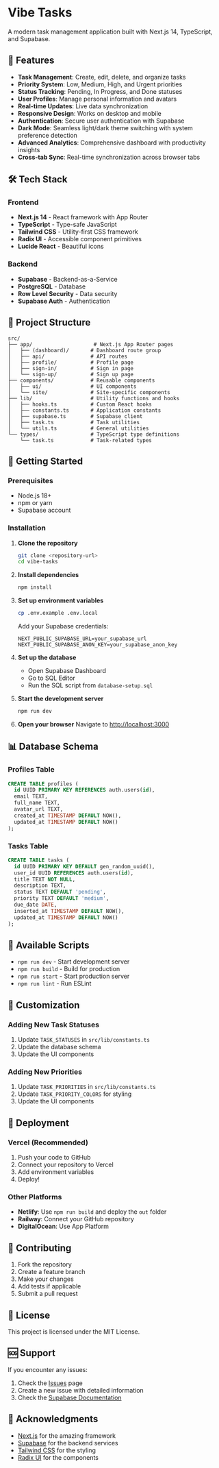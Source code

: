 # Vibe Tasks

A modern task management application built with Next.js 14, TypeScript, and Supabase.

## 🚀 Features

- **Task Management**: Create, edit, delete, and organize tasks
- **Priority System**: Low, Medium, High, and Urgent priorities
- **Status Tracking**: Pending, In Progress, and Done statuses
- **User Profiles**: Manage personal information and avatars
- **Real-time Updates**: Live data synchronization
- **Responsive Design**: Works on desktop and mobile
- **Authentication**: Secure user authentication with Supabase
- **Dark Mode**: Seamless light/dark theme switching with system preference detection
- **Advanced Analytics**: Comprehensive dashboard with productivity insights
- **Cross-tab Sync**: Real-time synchronization across browser tabs

## 🛠️ Tech Stack

### Frontend
- **Next.js 14** - React framework with App Router
- **TypeScript** - Type-safe JavaScript
- **Tailwind CSS** - Utility-first CSS framework
- **Radix UI** - Accessible component primitives
- **Lucide React** - Beautiful icons

### Backend
- **Supabase** - Backend-as-a-Service
- **PostgreSQL** - Database
- **Row Level Security** - Data security
- **Supabase Auth** - Authentication

## 📁 Project Structure

```
src/
├── app/                    # Next.js App Router pages
│   ├── (dashboard)/       # Dashboard route group
│   ├── api/               # API routes
│   ├── profile/           # Profile page
│   ├── sign-in/           # Sign in page
│   └── sign-up/           # Sign up page
├── components/            # Reusable components
│   ├── ui/                # UI components
│   └── site/              # Site-specific components
├── lib/                   # Utility functions and hooks
│   ├── hooks.ts           # Custom React hooks
│   ├── constants.ts       # Application constants
│   ├── supabase.ts        # Supabase client
│   ├── task.ts            # Task utilities
│   └── utils.ts           # General utilities
└── types/                 # TypeScript type definitions
    └── task.ts            # Task-related types
```

## 🚀 Getting Started

### Prerequisites

- Node.js 18+ 
- npm or yarn
- Supabase account

### Installation

1. **Clone the repository**
   ```bash
   git clone <repository-url>
   cd vibe-tasks
   ```

2. **Install dependencies**
   ```bash
   npm install
   ```

3. **Set up environment variables**
   ```bash
   cp .env.example .env.local
   ```
   
   Add your Supabase credentials:
   ```env
   NEXT_PUBLIC_SUPABASE_URL=your_supabase_url
   NEXT_PUBLIC_SUPABASE_ANON_KEY=your_supabase_anon_key
   ```

4. **Set up the database**
   - Open Supabase Dashboard
   - Go to SQL Editor
   - Run the SQL script from `database-setup.sql`

5. **Start the development server**
   ```bash
   npm run dev
   ```

6. **Open your browser**
   Navigate to [http://localhost:3000](http://localhost:3000)

## 📊 Database Schema

### Profiles Table
```sql
CREATE TABLE profiles (
  id UUID PRIMARY KEY REFERENCES auth.users(id),
  email TEXT,
  full_name TEXT,
  avatar_url TEXT,
  created_at TIMESTAMP DEFAULT NOW(),
  updated_at TIMESTAMP DEFAULT NOW()
);
```

### Tasks Table
```sql
CREATE TABLE tasks (
  id UUID PRIMARY KEY DEFAULT gen_random_uuid(),
  user_id UUID REFERENCES auth.users(id),
  title TEXT NOT NULL,
  description TEXT,
  status TEXT DEFAULT 'pending',
  priority TEXT DEFAULT 'medium',
  due_date DATE,
  inserted_at TIMESTAMP DEFAULT NOW(),
  updated_at TIMESTAMP DEFAULT NOW()
);
```

## 🔧 Available Scripts

- `npm run dev` - Start development server
- `npm run build` - Build for production
- `npm run start` - Start production server
- `npm run lint` - Run ESLint

## 🎨 Customization

### Adding New Task Statuses
1. Update `TASK_STATUSES` in `src/lib/constants.ts`
2. Update the database schema
3. Update the UI components

### Adding New Priorities
1. Update `TASK_PRIORITIES` in `src/lib/constants.ts`
2. Update `TASK_PRIORITY_COLORS` for styling
3. Update the UI components

## 🚀 Deployment

### Vercel (Recommended)
1. Push your code to GitHub
2. Connect your repository to Vercel
3. Add environment variables
4. Deploy!

### Other Platforms
- **Netlify**: Use `npm run build` and deploy the `out` folder
- **Railway**: Connect your GitHub repository
- **DigitalOcean**: Use App Platform

## 🤝 Contributing

1. Fork the repository
2. Create a feature branch
3. Make your changes
4. Add tests if applicable
5. Submit a pull request

## 📝 License

This project is licensed under the MIT License.

## 🆘 Support

If you encounter any issues:
1. Check the [Issues](https://github.com/your-repo/issues) page
2. Create a new issue with detailed information
3. Check the [Supabase Documentation](https://supabase.com/docs)

## 🙏 Acknowledgments

- [Next.js](https://nextjs.org/) for the amazing framework
- [Supabase](https://supabase.com/) for the backend services
- [Tailwind CSS](https://tailwindcss.com/) for the styling
- [Radix UI](https://www.radix-ui.com/) for the components
